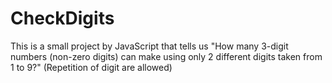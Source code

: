 # CheckDigits
This is a small project by JavaScript that tells us "How many 3-digit numbers (non-zero digits) can make using only 2 different digits taken from 1 to 9?"
(Repetition of digit are allowed)
